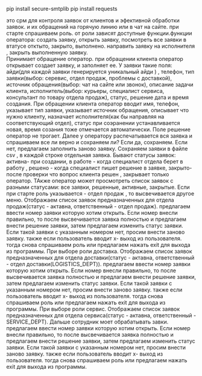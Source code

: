 pip install secure-smtplib
pip install requests


это срм для контроля заявок от клиентов и эфективной обработки заявок. и их обращений на горячую линию или в чат на сайте. 
при старте спрашиваем роль.  от роли зависят доступные функции.функции оператора: создать  заявку, открыть заявку, посмотреть все заявки в втатусе  отктыто, закрыто, выполнено. направить заявку на исполнителя , закрыть выполненную заявку.  
Принимает обращение оператор.  при обращении клиента оператор открывает создает заявку, и заполняет ее. У заявки такие поля: айди(для каждой заявки генерируется уникальный  айди ) , телефон, тип заявки(выбор: серевис, отдел продаж, проблемы с доставкой), источник обращения(выбор: чат на сайте или звонок), описание задачи клиента, исполнитель(выбор:  курьеры, специалист сервиса, консультант по товару отдела продаж), статус, решение дата и  время создания.  При обращении клиента оператор вводит имя, телефон, указывает  тип заявки, указывает источник обращения, описывает что нужно клиенту, назначает исполнителя(как бы направляя на соответствующий отдел), статус при соэранении устанавливается новая, время созания тоже отмечается автоматически. Поле решение оператор не трогает. Далее у оператору распечатывается вся заявка и спрашиваем все ли верно и сохраняем ли? Если да, сохраняем. Если нет, предлагаем заполнить заново заявку. Сохраняем заявки в файле csv , в каждой строке отдельная заявка.   Бывают статусы заявок: активна- при создании, в работе - когда специалист  отдела берет в работу ,  решено - когда специалист пишет решение в заявке, закрыто-после проверки что вопрос клиента решен , закрывает только оператор. 
ТАкже оператор может просмотреть список заявок с разными статусами:
все заявки, решенные, активные, закрытые. 
Если при старте роль указывается - отдел продаж , то высвечивается другое меню. Отображаем список заявок предназначенных для отдела продаж(статус - актавна, ответственный - отдел продаж). предлагаем ввести номер заявки которую хотим открыть.  Если номер внесли правильно, то после высвечивается заявка полностью и предлагаем внести решение заявки, затем предлагаем изменить статус  заявки.  Если такой заявки с указанным номером нет, просим внести заново заявку.  также если пользователь вводит x- выход из пользователя. тогда снова спрашиваем роль или предлагаем нажать exit для выхода из программы.
При выборе роли доставка. Отображаем список заявок предназначенных для отдела доставки(статус - актавна, ответственный - отдел доставки(LOGISTICS_DEPT)). предлагаем ввести номер заявки которую хотим открыть.  Если номер внесли правильно, то после высвечивается заявка полностью и предлагаем внести решение заявки, затем предлагаем изменить статус  заявки.  Если такой заявки с указанным номером нет, просим внести заново заявку.  также если пользователь вводит x- выход из пользователя. тогда снова спрашиваем роль или предлагаем нажать exit для выхода из программы.
При выборе роли сервис. Отображаем список заявок предназначенных для отдела сервиса(статус - актавна, ответственный - SERVICE_DEPT). Дальше сотрудник моет обрабатывать завки. предлагаем ввести номер заявки которую хотим открыть.  Если номер внесли правильно, то после высвечивается заявка полностью и предлагаем внести решение заявки, затем предлагаем изменить статус  заявки.  Если такой заявки с указанным номером нет, просим внести заново заявку.  также если пользователь вводит x- выход из пользователя. тогда снова спрашиваем роль или предлагаем нажать exit для выхода из программы.
